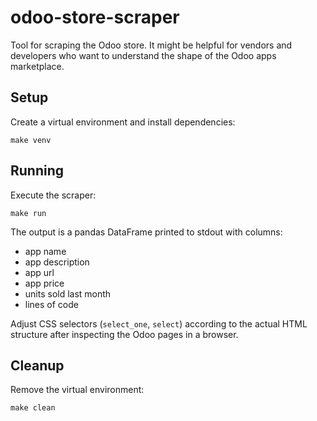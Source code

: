 # odoo-store-scraper

Tool for scraping the Odoo store. It might be helpful for vendors and developers who want to understand the shape of the Odoo apps marketplace.

## Setup

Create a virtual environment and install dependencies:

```
make venv
```

## Running

Execute the scraper:

```
make run
```

The output is a pandas DataFrame printed to stdout with columns:

- app name
- app description
- app url
- app price
- units sold last month
- lines of code

Adjust CSS selectors (`select_one`, `select`) according to the actual HTML structure after inspecting the Odoo pages in a browser.

## Cleanup

Remove the virtual environment:

```
make clean
```

